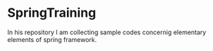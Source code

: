 # SpringTraining
In his repository I am collecting sample codes concernig elementary elements of spring framework.
